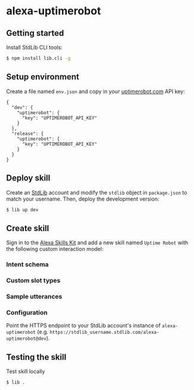 # alexa-uptimerobot

## Getting started

Install StdLib CLI tools:

```bash
$ npm install lib.cli -g
```

## Setup environment

Create a file named `env.json` and copy in your [uptimerobot.com](https://uptimerobot.com/dashboard#mySettings) API key:

```
{
  "dev": {
    "uptimerobot": {
      "key": "UPTIMEROBOT_API_KEY"
    }
  },
  "release": {
    "uptimerobot": {
      "key": "UPTIMEROBOT_API_KEY"
    }
  }
}
```

## Deploy skill

Create an [StdLib](http://stdlib.com/) account and modify the `stdlib` object in `package.json` to match your username. Then, deploy the development version:

```bash
$ lib up dev
```

## Create skill

Sign in to the [Alexa Skills Kit](https://developer.amazon.com/edw/home.html#/skills/list) and add a new skill named `Uptime Robot` with the following custom interaction model:

### Intent schema

### Custom slot types

### Sample utterances

### Configuration

Point the HTTPS endpoint to your StdLib account's instance of `alexa-uptimerobot` (e.g. `https://stdlib_username.stdlib.com/alexa-uptimerobot@dev`).

## Testing the skill

Test skill locally

```bash
$ lib .
```
